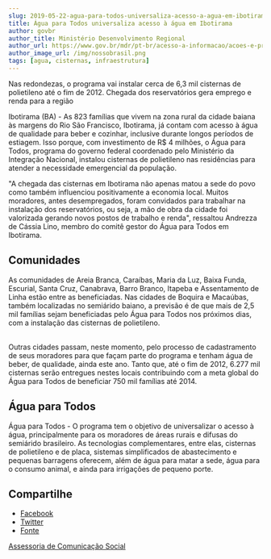 ```yaml
---
slug: 2019-05-22-agua-para-todos-universaliza-acesso-a-agua-em-ibotirama
title: Água para Todos universaliza acesso à água em Ibotirama
author: govbr
author_title: Ministério Desenvolvimento Regional
author_url: https://www.gov.br/mdr/pt-br/acesso-a-informacao/acoes-e-programas
author_image_url: /img/nossobrasil.png
tags: [agua, cisternas, infraestrutura]
---
```


Nas redondezas, o programa vai instalar cerca de 6,3 mil cisternas de polietileno até o fim de 2012. Chegada dos reservatórios gera emprego e renda para a região

Ibotirama (BA) - As 823 famílias que vivem na zona rural da cidade baiana às margens do Rio São Francisco, Ibotirama, já contam com acesso à água de qualidade para beber e cozinhar, inclusive durante longos períodos de estiagem. Isso porque, com investimento de R$ 4 milhões, o Água para Todos, programa do governo federal coordenado pelo Ministério da Integração Nacional, instalou cisternas de polietileno nas residências para atender a necessidade emergencial da população.

<!--truncate-->

"A chegada das cisternas em Ibotirama não apenas matou a sede do povo como também influenciou positivamente a economia local. Muitos moradores, antes desempregados, foram convidados para trabalhar na instalação dos reservatórios, ou seja, a mão de obra da cidade foi valorizada gerando novos postos de trabalho e renda", ressaltou Andrezza de Cássia Lino, membro do comitê gestor do Água para Todos em Ibotirama.

## Comunidades

As comunidades de Areia Branca, Caraíbas, Maria da Luz, Baixa Funda, Escurial, Santa Cruz, Canabrava, Barro Branco, Itapeba e Assentamento de Linha estão entre as beneficiadas. Nas cidades de Boquira e Macaúbas, também localizadas no semiárido baiano, a previsão é de que mais de 2,5 mil famílias sejam beneficiadas pelo Água para Todos nos próximos dias, com a instalação das cisternas de polietileno.  
 

Outras cidades passam, neste momento, pelo processo de cadastramento de seus moradores para que façam parte do programa e tenham água de beber, de qualidade, ainda este ano. Tanto que, até o fim de 2012, 6.277 mil cisternas serão entregues nestes locais contribuindo com a meta global do Água para Todos de beneficiar 750 mil famílias até 2014.

## Água para Todos 

Água para Todos - O programa tem o objetivo de universalizar o acesso à água, principalmente para os moradores de áreas rurais e difusas do semiárido brasileiro. As tecnologias complementares, entre elas, cisternas de polietileno e de placa, sistemas simplificados de abastecimento e pequenas barragens oferecem, além de água para matar a sede, água para o consumo animal, e ainda para irrigações de pequeno porte.

## Compartilhe
*   [Facebook](https://www.facebook.com/sharer.php?u=https://www.gov.br/mdr/pt-br/noticias/agua-para-todos-universaliza-acesso-a-agua-em-ibotirama)
*    [Twitter](https://twitter.com/share?text=%C3%81gua%20para%20Todos%20universaliza%20acesso%20%C3%A0%20%C3%A1gua%20em%20Ibotirama&url=https://www.gov.br/mdr/resolveuid/0c30b32674317781d160d2e8357d1606e9de0b9a)
*   [Fonte](https://www.gov.br/mdr/pt-br/noticias/agua-para-todos-universaliza-acesso-a-agua-em-ibotirama)

[Assessoria de Comunicação Social](/docs/desenvolvimento-regional/links)
